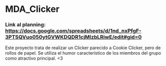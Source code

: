 # MDA_Clicker
### Link al planning: https://docs.google.com/spreadsheets/d/1nd_nxPfgF-3PTSQVuo050ytGVWKDQDR1cjMIzbLRiwE/edit#gid=0
Este proyecto trata de realizar un Clicker parecido a Cookie Clicker, pero de rollos de papel. Se utiliza el humor característico de los miembros del grupo como atractivo principal. <3
